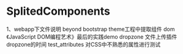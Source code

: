 # SplitedComponents
1、webapp下文件说明
   beyond  bootstrap theme工程中提取组件
   dom  《JavaScript DOM编程艺术》最后的实践demo
   dropzone 文件上传插件dropzone的时间
   test_attributes 对CSS中不熟悉的属性进行测试

